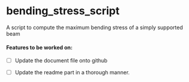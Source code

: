 # bending_stress_script
A script to compute the maximum bending stress of a simply supported beam



#### Features to be worked on:


- [ ] Update the document file onto github
- [ ] Update the readme part in a thorough manner.

